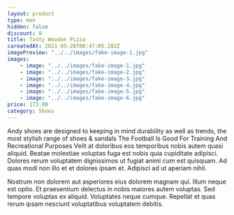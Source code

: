 ```yaml
---
layout: product
type: men
hidden: false
discount: 0
title: Tasty Wooden Pizza
careatedAt: 2021-05-28T08:47:05.282Z
imagePreview: "../../images/fake-image-1.jpg"
images:
    - image: "../../images/fake-image-1.jpg"
    - image: "../../images/fake-image-2.jpg"
    - image: "../../images/fake-image-3.jpg"
    - image: "../../images/fake-image-4.jpg"
    - image: "../../images/fake-image-5.jpg"
    - image: "../../images/fake-image-6.jpg"
price: 173.00
category: Shoes
---
```

Andy shoes are designed to keeping in mind durability as well as trends, the most stylish range of shoes & sandals
The Football Is Good For Training And Recreational Purposes
Velit at doloribus eos temporibus nobis autem quasi aliquid. Beatae molestiae voluptas fuga est nobis quia cupiditate adipisci. Dolores rerum voluptatem dignissimos ut fugiat animi cum est quisquam. Ad quas modi non illo et et dolores ipsam et. Adipisci ad ut aperiam nihil.
 Nostrum non dolorem aut asperiores eius dolorem magnam qui. Illum neque est optio. Et praesentium delectus in nobis maiores autem voluptas. Sed tempore voluptas ex aliquid. Voluptates neque cumque. Repellat et quas rerum ipsam nesciunt voluptatibus voluptatem debitis.
